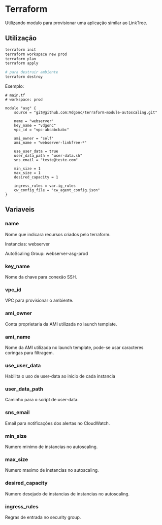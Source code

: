 # Terraform

Utilizando modulo para provisionar uma aplicação similar ao LinkTree.


## Utilização

```sh
terraform init
terraform workspace new prod
terraform plan 
terraform apply

# para destruir ambiente
terraform destroy

```


Exemplo:

```hcl
# main.tf
# workspace: prod

module "asg" {
    source = "git@github.com:Vdgonc/terraform-module-autoscaling.git"

    name = "webserver"
    key_name = "vdgonc"
    vpc_id = "vpc-abcabcbabc"

    ami_owner = "self"
    ami_name = "webserver-linkfree-*"

    use_user_data = true
    user_data_path = "user-data.sh"
    sns_email = "teste@teste.com"

    min_size = 1
    max_size = 1
    desired_capacity = 1

    ingress_rules = var.ig_rules
    cw_config_file = "cw_agent_config.json"
}

```


## Variaveis

### name
Nome que indicara recursos criados pelo terraform.

Instancias: webserver

AutoScaling Group: webserver-asg-prod

### key_name

Nome da chave para conexão SSH.

### vpc_id

VPC para provisionar o ambiente.

### ami_owner

Conta proprietaria da AMI utilizada no launch template.

### ami_name

Nome da AMI utilizada no launch template, pode-se usar caracteres coringas para filtragem.

### use_user_data

Habilita o uso de user-data ao inicio de cada instancia

### user_data_path

Caminho para o script de user-data.

### sns_email

Email para notificações dos alertas no CloudWatch.

### min_size

Numero minimo de instancias no autoscaling.

### max_size

Numero maximo de instancias no autoscaling.

### desired_capacity

Numero desejado de instancias de instancias no autoscaling.

### ingress_rules

Regras de entrada no security group.
